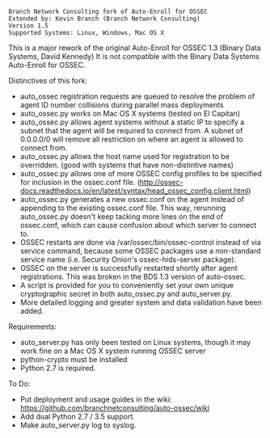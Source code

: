 ~~~~~~~~~~~~~~~~~~~~~~~~~~~~~~~~~~~~~~~~~~~~~~~~~~~~~~~~~~
Branch Network Consulting fork of Auto-Enroll for OSSEC
Extended by: Kevin Branch (Branch Network Consulting)
Version 1.5
Supported Systems: Linux, Windows, Mac OS X
~~~~~~~~~~~~~~~~~~~~~~~~~~~~~~~~~~~~~~~~~~~~~~~~~~~~~~~~~~

This is a major rework of the original Auto-Enroll for OSSEC 1.3 (Binary Data Systems, David Kennedy)
It is not compatible with the Binary Data Systems Auto-Enroll for OSSEC.

Distinctives of this fork:
* auto_ossec registration requests are queued to resolve the problem of agent ID number collisions during parallel mass deployments
* auto_ossec.py works on Mac OS X systems (tested on El Capitan)
* auto_ossec.py allows agent systems without a static IP to specify a subnet that the agent will be required to connect from.  A subnet of 0.0.0.0/0 will remove all restriction on where an agent is allowed to connect from.
* auto_ossec.py allows the host name used for registration to be overridden.  (good with systems that have non-distintive names)
* auto_ossec.py allows one of more OSSEC config profiles to be specified for inclusion in the ossec.conf file. (http://ossec-docs.readthedocs.io/en/latest/syntax/head_ossec_config.client.html)
* auto_ossec.py generates a new ossec.conf on the agent instead of appending to the existing ossec.conf file. This way, rerunning auto_ossec.py doesn't keep tacking more lines on the end of ossec.conf, which can cause confusion about which server to connect to.
* OSSEC restarts are done via /var/ossec/bin/ossec-control instead of via service command, because some OSSEC packages use a non-standard service name (i.e. Security Onion's ossec-hids-server package).  
* OSSEC on the server is successfully restarted shortly after agent registrations.  This was broken in the BDS 1.3 version of auto-ossec.
* A script is provided for you to conveniently set your own unique cryptographic secret in both auto_ossec.py and auto_server.py.
* More detailed logging and greater system and data validation have been added.

Requirements:
* auto_server.py has only been tested on Linux systems, though it may work fine on a Mac OS X system running OSSEC server
* python-crypto must be installed
* Python 2.7 is required.  

To Do:
* Put deployment and usage guides in the wiki: https://github.com/branchnetconsulting/auto-ossec/wiki
* Add dual Python 2.7 / 3.5 support.
* Make auto_server.py log to syslog.


